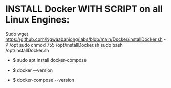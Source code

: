 # INSTALL Docker WITH SCRIPT on all Linux Engines:
Sudo wget https://github.com/Ngwaabanjong/labs/blob/main/Docker/installDocker.sh -P /opt
sudo chmod 755 /opt/installDocker.sh
sudo bash /opt/installDocker.sh

- $ sudo apt install docker-compose

- $ docker --version
- $ docker-compose --version

